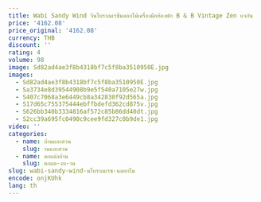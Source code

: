 ```yaml
---
title: Wabi Sandy Wind จีนโบราณเรซิ่นดอกไม้เครื่องมือห้องพัก B & B Vintage Zen แจกัน
price: '4162.08'
price_original: '4162.08'
currency: THB
discount: ''
rating: 4
volume: 98
image: Sd82ad4ae3f8b4318bf7c5f8ba3510950E.jpg
images:
  - Sd82ad4ae3f8b4318bf7c5f8ba3510950E.jpg
  - Sa3734e8d39544908b9e5f540a7105e27w.jpg
  - S407c7068a3e6449cb8a342830f92d565a.jpg
  - S17d65c755375444ebffbdefd362cd875v.jpg
  - S626bb340b3334816af572c85b86dd40dt.jpg
  - S2cc39a695fc0490c9cee9fd327c0b9de1.jpg
video: ''
categories:
  - name: บ้านและสวน
    slug: านและสวน
  - name: ตกแต่งบ้าน
    slug: ตกแต-งบ-าน
slug: wabi-sandy-wind-นโบราณเรซ-นดอกไม
encode: onjKUhk
lang: th
---
```

  